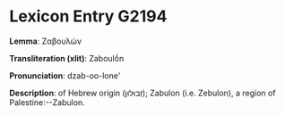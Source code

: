 # Lexicon Entry G2194

**Lemma**: Ζαβουλών

**Transliteration (xlit)**: Zaboulṓn

**Pronunciation**: dzab-oo-lone'

**Description**:
of Hebrew origin (זְבוּלוּן); Zabulon (i.e. Zebulon), a region of Palestine:--Zabulon.
